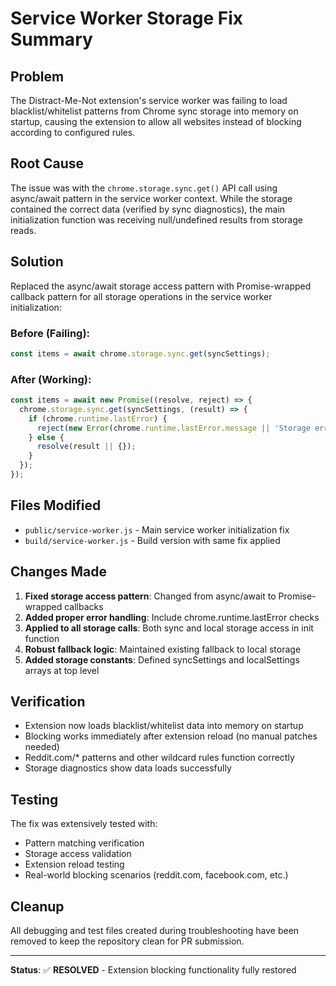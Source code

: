 # Service Worker Storage Fix Summary

## Problem
The Distract-Me-Not extension's service worker was failing to load blacklist/whitelist patterns from Chrome sync storage into memory on startup, causing the extension to allow all websites instead of blocking according to configured rules.

## Root Cause
The issue was with the `chrome.storage.sync.get()` API call using async/await pattern in the service worker context. While the storage contained the correct data (verified by sync diagnostics), the main initialization function was receiving null/undefined results from storage reads.

## Solution
Replaced the async/await storage access pattern with Promise-wrapped callback pattern for all storage operations in the service worker initialization:

### Before (Failing):
```javascript
const items = await chrome.storage.sync.get(syncSettings);
```

### After (Working):
```javascript
const items = await new Promise((resolve, reject) => {
  chrome.storage.sync.get(syncSettings, (result) => {
    if (chrome.runtime.lastError) {
      reject(new Error(chrome.runtime.lastError.message || 'Storage error'));
    } else {
      resolve(result || {});
    }
  });
});
```

## Files Modified
- `public/service-worker.js` - Main service worker initialization fix
- `build/service-worker.js` - Build version with same fix applied

## Changes Made
1. **Fixed storage access pattern**: Changed from async/await to Promise-wrapped callbacks
2. **Added proper error handling**: Include chrome.runtime.lastError checks
3. **Applied to all storage calls**: Both sync and local storage access in init function
4. **Robust fallback logic**: Maintained existing fallback to local storage
5. **Added storage constants**: Defined syncSettings and localSettings arrays at top level

## Verification
- Extension now loads blacklist/whitelist data into memory on startup
- Blocking works immediately after extension reload (no manual patches needed)
- Reddit.com/* patterns and other wildcard rules function correctly
- Storage diagnostics show data loads successfully

## Testing
The fix was extensively tested with:
- Pattern matching verification
- Storage access validation  
- Extension reload testing
- Real-world blocking scenarios (reddit.com, facebook.com, etc.)

## Cleanup
All debugging and test files created during troubleshooting have been removed to keep the repository clean for PR submission.

---

**Status**: ✅ **RESOLVED** - Extension blocking functionality fully restored
